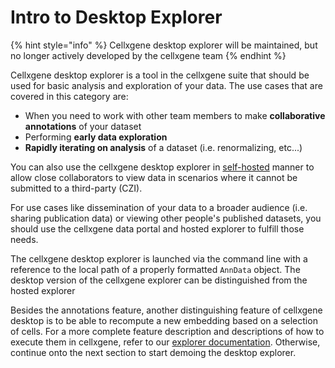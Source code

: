 # Intro to Desktop Explorer

{% hint style="info" %}
Cellxgene desktop explorer will be maintained, but no longer actively developed by the cellxgene team
{% endhint %}

Cellxgene desktop explorer is a tool in the cellxgene suite that should be used for basic analysis and exploration of your data. The use cases that are covered in this category are:

* When you need to work with other team members to make **collaborative annotations** of your dataset
* Performing **early data exploration** 
* **Rapidly iterating on analysis** of a dataset \(i.e. renormalizing, etc...\)

You can also use the cellxgene desktop explorer in [self-hosted](https://en.wikipedia.org/wiki/Self-hosting_%28web_services%29) manner to allow close collaborators to view data in scenarios where it cannot be submitted to a third-party \(CZI\).

For use cases like dissemination of your data to a broader audience \(i.e. sharing publication data\) or viewing other people's published datasets, you should use the cellxgene data portal and hosted explorer to fulfill those needs.

 The cellxgene desktop explorer is launched via the command line with a reference to the local path of a properly formatted `AnnData` object. The desktop version of the cellxgene explorer can be distinguished from the hosted explorer 

Besides the annotations feature, another distinguishing feature of cellxgene desktop is to be able to recompute a new embedding based on a selection of cells. For a more complete feature description and descriptions of how to execute them in cellxgene, refer to our [explorer documentation](../explorer/feature-overview/). Otherwise, continue onto the next section to start demoing the desktop explorer.

